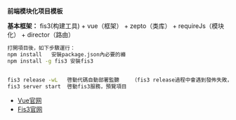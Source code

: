 **前端模块化项目模板**

**基本框架：** fis3(构建工具) + vue（框架） + zepto（类库） + requireJs（模块化） + director（路由）

```bash
打開項目後，如下步驟運行：
npm install   安裝package.json內必要的褲
npm install -g fis3 安裝fis3


fis3 release -wL   啓動代碼自動部署監聽    （fis3 release過程中會遇到發佈失敗，需要一些依賴參見，按照提示安裝需要的插件即可）
fis3 server start  啓動fis3服務，預覽項目

```


 - [Vue官网](http://cn.vuejs.org/guide/installation.html) 
 - [Fis3官网](http://fis.baidu.com/) 
